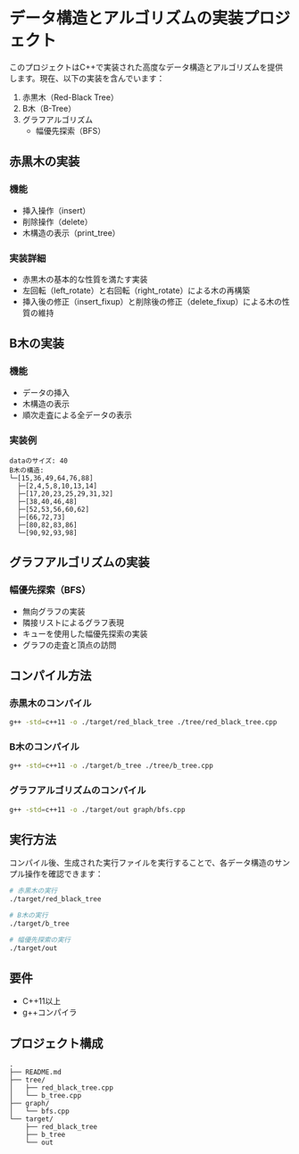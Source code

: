 # データ構造とアルゴリズムの実装プロジェクト

このプロジェクトはC++で実装された高度なデータ構造とアルゴリズムを提供します。現在、以下の実装を含んでいます：

1. 赤黒木（Red-Black Tree）
2. B木（B-Tree）
3. グラフアルゴリズム
   - 幅優先探索（BFS）

## 赤黒木の実装

### 機能
- 挿入操作（insert）
- 削除操作（delete）
- 木構造の表示（print_tree）

### 実装詳細
- 赤黒木の基本的な性質を満たす実装
- 左回転（left_rotate）と右回転（right_rotate）による木の再構築
- 挿入後の修正（insert_fixup）と削除後の修正（delete_fixup）による木の性質の維持

## B木の実装

### 機能
- データの挿入
- 木構造の表示
- 順次走査による全データの表示

### 実装例
```
dataのサイズ: 40
B木の構造:
└─[15,36,49,64,76,88]
  ├─[2,4,5,8,10,13,14]
  ├─[17,20,23,25,29,31,32]
  ├─[38,40,46,48]
  ├─[52,53,56,60,62]
  ├─[66,72,73]
  ├─[80,82,83,86]
  └─[90,92,93,98]
```

## グラフアルゴリズムの実装

### 幅優先探索（BFS）
- 無向グラフの実装
- 隣接リストによるグラフ表現
- キューを使用した幅優先探索の実装
- グラフの走査と頂点の訪問

## コンパイル方法

### 赤黒木のコンパイル
```bash
g++ -std=c++11 -o ./target/red_black_tree ./tree/red_black_tree.cpp
```

### B木のコンパイル
```bash
g++ -std=c++11 -o ./target/b_tree ./tree/b_tree.cpp
```

### グラフアルゴリズムのコンパイル
```bash
g++ -std=c++11 -o ./target/out graph/bfs.cpp
```

## 実行方法
コンパイル後、生成された実行ファイルを実行することで、各データ構造のサンプル操作を確認できます：

```bash
# 赤黒木の実行
./target/red_black_tree

# B木の実行
./target/b_tree

# 幅優先探索の実行
./target/out
```

## 要件
- C++11以上
- g++コンパイラ

## プロジェクト構成
```
.
├── README.md
├── tree/
│   ├── red_black_tree.cpp
│   └── b_tree.cpp
├── graph/
│   └── bfs.cpp
└── target/
    ├── red_black_tree
    ├── b_tree
    └── out
```

